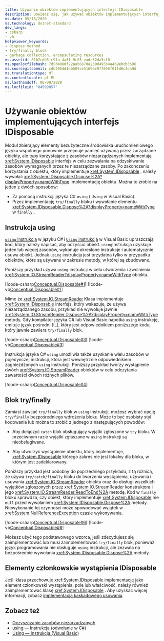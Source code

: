 ```yaml
---
title: Używanie obiektów implementujących interfejs IDisposable
description: Dowiedz się, jak używać obiektów implementujących interfejs IDisposable w programie .NET. Typy korzystające z zasobów niezarządzanych implementują interfejs IDisposable, aby zezwalać na odzyskiwanie zasobów.
ms.date: 05/13/2020
ms.technology: dotnet-standard
dev_langs:
- csharp
- vb
helpviewer_keywords:
- Dispose method
- try/finally block
- garbage collection, encapsulating resources
ms.assetid: 81b2cdb5-c91a-4a31-9c83-eadc52da5cf0
ms.openlocfilehash: 7d5d4080f22aab6870a230d495b4a4b9ebcb3b96
ms.sourcegitcommit: cdb295dd1db589ce5169ac9ff096f01fd0c2da9d
ms.translationtype: MT
ms.contentlocale: pl-PL
ms.lasthandoff: 06/09/2020
ms.locfileid: "84599857"
---
```

# <a name="using-objects-that-implement-idisposable"></a>Używanie obiektów implementujących interfejs IDisposable

Moduł zbierający elementy bezużyteczne środowiska uruchomieniowego języka wspólnego ponownie przejmuje pamięć używaną przez zarządzane obiekty, ale typy korzystające z zasobów niezarządzanych implementują <xref:System.IDisposable> interfejs w celu zezwalania na odzyskiwanie zasobów wymaganych przez te niezarządzane zasoby. Po zakończeniu korzystania z obiektu, który implementuje <xref:System.IDisposable> , należy wywołać <xref:System.IDisposable.Dispose%2A?displayProperty=nameWithType> implementację obiektu. Można to zrobić na jeden z dwóch sposobów:

- Za pomocą instrukcji języka C# `using` ( `Using` w Visual Basic).
- Przez implementację `try/finally` bloku i wywołanie elementu <xref:System.IDisposable.Dispose%2A?displayProperty=nameWithType> w `finally` .

## <a name="the-using-statement"></a>Instrukcja using

[ `using` Instrukcja](../../csharp/language-reference/keywords/using-statement.md) w języku C# i [ `Using` instrukcja](../../visual-basic/language-reference/statements/using-statement.md) w Visual Basic upraszczają kod, który należy napisać, aby oczyścić obiekt. `using`Instrukcja uzyskuje jeden lub więcej zasobów, wykonuje określone instrukcje i automatycznie usuwa obiekt. Jednak `using` instrukcja jest przydatna tylko w przypadku obiektów, które są używane w zakresie metody, w której są zbudowane.

Poniższy przykład używa `using` instrukcji w celu utworzenia i zwolnienia <xref:System.IO.StreamReader?displayProperty=nameWithType> obiektu.

[!code-csharp[Conceptual.Disposable#1](../../../samples/snippets/csharp/VS_Snippets_CLR/conceptual.disposable/cs/using1.cs#1)]
[!code-vb[Conceptual.Disposable#1](../../../samples/snippets/visualbasic/VS_Snippets_CLR/conceptual.disposable/vb/using1.vb#1)]

Mimo że <xref:System.IO.StreamReader> Klasa implementuje <xref:System.IDisposable> interfejs, który wskazuje, że używa niezarządzanego zasobu, przykład nie wywołuje jawnie <xref:System.IO.StreamReader.Dispose%2A?displayProperty=nameWithType> metody. Gdy kompilator języka C# lub Visual Basic napotka `using` instrukcję, emituje język pośredni (IL), który jest odpowiednikiem poniższego kodu, który jawnie zawiera `try/finally` blok.

[!code-csharp[Conceptual.Disposable#3](../../../samples/snippets/csharp/VS_Snippets_CLR/conceptual.disposable/cs/using3.cs#3)]
[!code-vb[Conceptual.Disposable#3](../../../samples/snippets/visualbasic/VS_Snippets_CLR/conceptual.disposable/vb/using3.vb#3)]

Instrukcja języka C# `using` umożliwia także uzyskanie wielu zasobów w pojedynczej instrukcji, która jest wewnętrznie odpowiednikiem zagnieżdżonych `using` instrukcji. Poniższy przykład tworzy wystąpienie dwóch <xref:System.IO.StreamReader> obiektów w celu odczytania zawartości dwóch różnych plików.

[!code-csharp[Conceptual.Disposable#4](../../../samples/snippets/csharp/VS_Snippets_CLR/conceptual.disposable/cs/using4.cs#4)]

## <a name="tryfinally-block"></a>Blok try/finally

Zamiast zawijać `try/finally` blok w `using` instrukcji, możesz wybrać opcję `try/finally` bezpośredniego wdrożenia bloku. Może to być osobisty styl kodowania lub można to zrobić z jednego z następujących powodów:

- Aby dołączyć `catch` blok obsługujący wyjątki zgłoszone w `try` bloku. W przeciwnym razie wyjątki zgłaszane w `using` instrukcji są nieobsługiwane.

- Aby utworzyć wystąpienie obiektu, który implementuje, <xref:System.IDisposable> którego zakres nie jest lokalny dla bloku, w którym jest zadeklarowany.

Poniższy przykład jest podobny do poprzedniego przykładu, z tą różnicą, że używa `try/catch/finally` bloku do tworzenia wystąpienia, używania i usuwania <xref:System.IO.StreamReader> obiektu oraz do obsługi wszelkich wyjątków zgłoszonych przez <xref:System.IO.StreamReader> konstruktora i jego <xref:System.IO.StreamReader.ReadToEnd%2A> metodę. Kod w `finally` bloku sprawdza, czy obiekt, który implementuje <xref:System.IDisposable> nie `null` przed wywołaniem <xref:System.IDisposable.Dispose%2A> metody. Niewykonanie tej czynności może spowodować wyjątek w <xref:System.NullReferenceException> czasie wykonywania.

[!code-csharp[Conceptual.Disposable#6](../../../samples/snippets/csharp/VS_Snippets_CLR/conceptual.disposable/cs/using5.cs#6)]
[!code-vb[Conceptual.Disposable#6](../../../samples/snippets/visualbasic/VS_Snippets_CLR/conceptual.disposable/vb/using5.vb#6)]

Możesz użyć tego podstawowego wzorca, jeśli zdecydujesz się zaimplementować lub musi zaimplementować `try/finally` blok, ponieważ język programowania nie obsługuje `using` instrukcji, ale zezwala na bezpośrednie wywołania <xref:System.IDisposable.Dispose%2A> metody.

## <a name="idisposable-instance-members"></a>Elementy członkowskie wystąpienia IDisposable

Jeśli klasa przechowuje <xref:System.IDisposable> implementację jako element członkowski wystąpienia, pole lub właściwość, należy również zaimplementować klasę <xref:System.IDisposable> . Aby uzyskać więcej informacji, zobacz [implementacja kaskadowego usuwania](implementing-dispose.md#cascade-dispose-calls).

## <a name="see-also"></a>Zobacz też

- [Oczyszczanie zasobów niezarządzanych](unmanaged.md)
- [using — Instrukcja (odwołanie w C#)](../../csharp/language-reference/keywords/using-statement.md)
- [Using — Instrukcja (Visual Basic)](../../visual-basic/language-reference/statements/using-statement.md)
